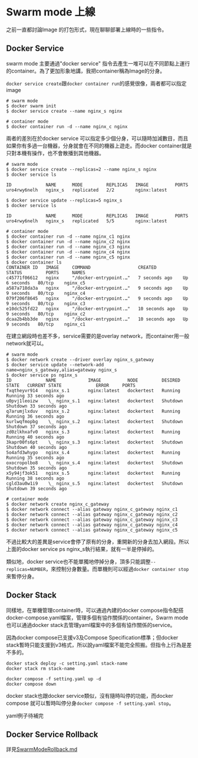 # Swarm mode 上線
之前一直都討論Image 的打包形式，現在聊聊部署上線時的一些指令。

## Docker Service
swarm mode 主要通過"docker service" 指令去產生一堆可以在不同節點上運行的container。為了更加形象地講，我把container稱為Image的分身。

```docker service create```跟```docker container run```的感覺很像，兩者都可以指定image 

```
# swarm mode
$ docker swarm init
$ docker service create --name nginx_s nginx

# container mode
$ docker container run -d --name nginx_c nginx
```

兩者的差別在於docker service 可以指定多少個分身，可以隨時加減數目，而且如果你有多過一台機器，分身就會在不同的機器上遊走。而docker container就是只對本機有操作，也不會散播到其他機器。
```
# swarm mode
$ docker service create --replicas=2 --name nginx_s nginx
$ docker service ls

ID             NAME      MODE         REPLICAS   IMAGE          PORTS
uro4rwy6nelh   nginx_s   replicated   2/2        nginx:latest

$ docker service update --replicas=5 nginx_s
$ docker service ls

ID             NAME      MODE         REPLICAS   IMAGE          PORTS
uro4rwy6nelh   nginx_s   replicated   5/5        nginx:latest

# container mode
$ docker container run -d --name nginx_c1 nginx
$ docker container run -d --name nginx_c2 nginx
$ docker container run -d --name nginx_c3 nginx
$ docker container run -d --name nginx_c4 nginx
$ docker container run -d --name nginx_c5 nginx
$ docker container ls
CONTAINER ID   IMAGE     COMMAND                  CREATED          STATUS         PORTS     NAMES
c45771f06612   nginx     "/docker-entrypoint.…"   7 seconds ago    Up 6 seconds   80/tcp    nginx_c5
a587a718da3a   nginx     "/docker-entrypoint.…"   9 seconds ago    Up 9 seconds   80/tcp    nginx_c4
079f206f8645   nginx     "/docker-entrypoint.…"   9 seconds ago    Up 9 seconds   80/tcp    nginx_c3
e10dc525fd22   nginx     "/docker-entrypoint.…"   10 seconds ago   Up 9 seconds   80/tcp    nginx_c2
dcaa2b4bb3de   nginx     "/docker-entrypoint.…"   10 seconds ago   Up 9 seconds   80/tcp    nginx_c1
```

在建立網段時也差不多，service需要的是overlay network，而container用一般network就可以。
```
# swarm mode
$ docker network create --driver overlay nginx_s_gateway
$ docker service update --network-add name=nginx_s_gateway,alias=gateway nginx_s
$ docker service ps nginx_s
ID             NAME            IMAGE          NODE         DESIRED STATE   CURRENT STATE             ERROR     PORTS
fxqtheyvr914   nginx_s.1       nginx:latest   dockertest   Running         Running 33 seconds ago
u0pvj1leoizw    \_ nginx_s.1   nginx:latest   dockertest   Shutdown        Shutdown 33 seconds ago
q7arumjlxduv   nginx_s.2       nginx:latest   dockertest   Running         Running 36 seconds ago
kurlwqfmopbg    \_ nginx_s.2   nginx:latest   dockertest   Shutdown        Shutdown 37 seconds ago
zd0zlkhxafv0   nginx_s.3       nginx:latest   dockertest   Running         Running 40 seconds ago
3kapr00fs6pt    \_ nginx_s.3   nginx:latest   dockertest   Shutdown        Shutdown 40 seconds ago
5o4afd3whygo   nginx_s.4       nginx:latest   dockertest   Running         Running 35 seconds ago
oxocropolbo8    \_ nginx_s.4   nginx:latest   dockertest   Shutdown        Shutdown 35 seconds ago
x5y94jf3ok51   nginx_s.5       nginx:latest   dockertest   Running         Running 38 seconds ago
cgld3au0w1i9    \_ nginx_s.5   nginx:latest   dockertest   Shutdown        Shutdown 39 seconds ago

# container mode
$ docker network create nginx_c_gateway
$ docker network connect --alias gateway nginx_c_gateway nginx_c1
$ docker network connect --alias gateway nginx_c_gateway nginx_c2
$ docker network connect --alias gateway nginx_c_gateway nginx_c3
$ docker network connect --alias gateway nginx_c_gateway nginx_c4
$ docker network connect --alias gateway nginx_c_gateway nginx_c5
```

不過比較大的差異是service會停了原有的分身，重開新的分身去加入網段。所以上面的docker service ps nginx_s執行結果，就有一半是停掉的。

類似地，docker service也不能單獨地停掉分身，頂多只能調整```--replicas=NUMBER```，來控制分身數量。而單機則可以經過```docker container stop```來暫停分身。

## Docker Stack
同樣地，在單機管理container時，可以通過內建的docker compose指令配搭docker-compose.yaml檔案，管理多個有協作關係的container。Swarm mode也可以通過docker stack去管理yaml檔案中的多個有協作關係的service。

因為docker compose已支援v3及Compose Specification標準；但docker stack暫時只能支援到v3格式，所以說yaml檔案不能完全照搬。但指令上行為是差不多的。

```
docker stack deploy -c setting.yaml stack-name
docker stack rm stack-name

docker compose -f setting.yaml up -d
docker compose down
```

docker stack也跟docker service類似，沒有隨時叫停的功能，而docker compose 就可以暫時叫停分身```docker compose -f setting.yaml stop```。

yaml例子待補完

## Docker Service Rollback
詳見[SwarmModeRollback.md](SwarmModeRollback.md)